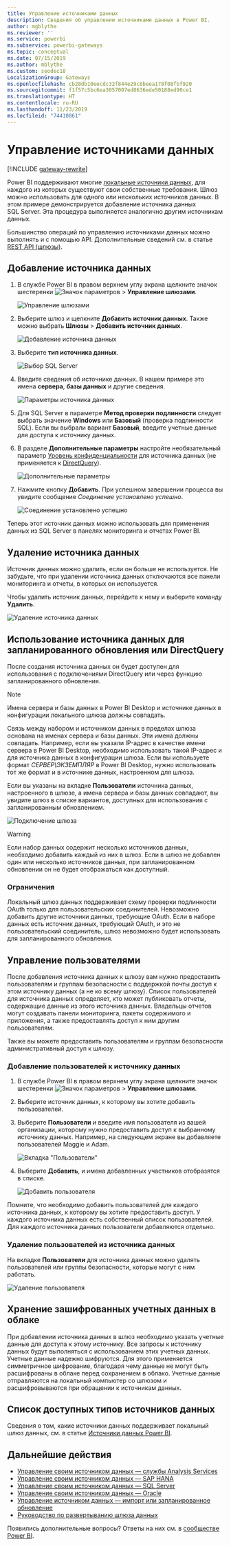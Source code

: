 ```yaml
---
title: Управление источниками данных
description: Сведения об управлении источниками данных в Power BI.
author: mgblythe
ms.reviewer: ''
ms.service: powerbi
ms.subservice: powerbi-gateways
ms.topic: conceptual
ms.date: 07/15/2019
ms.author: mblythe
ms.custom: seodec18
LocalizationGroup: Gateways
ms.openlocfilehash: cb28db10eecdc32f844e29c8beea178f08fbf920
ms.sourcegitcommit: f1f57c5bc6ea3057007ed8636ede50188ed90ce1
ms.translationtype: HT
ms.contentlocale: ru-RU
ms.lasthandoff: 11/23/2019
ms.locfileid: "74410861"
---
```

# <a name="manage-data-sources"></a>Управление источниками данных

[!INCLUDE [gateway-rewrite](includes/gateway-rewrite.md)]

Power BI поддерживают многие [локальные источники данных](power-bi-data-sources.md), для каждого из которых существуют свои собственные требования. Шлюз можно использовать для одного или нескольких источников данных. В этом примере демонстрируется добавление источника данных SQL Server. Эта процедура выполняется аналогично другим источникам данных.

Большинство операций по управлению источниками данных можно выполнять и с помощью API. Дополнительные сведений см. в статье [REST API (шлюзы)](/rest/api/power-bi/gateways).

## <a name="add-a-data-source"></a>Добавление источника данных

1. В службе Power BI в правом верхнем углу экрана щелкните значок шестеренки ![Значок параметров](media/service-gateway-data-sources/icon-gear.png) > **Управление шлюзами**.

    ![Управление шлюзами](media/service-gateway-data-sources/manage-gateways.png)

2. Выберите шлюз и щелкните **Добавить источник данных**. Также можно выбрать **Шлюзы** > **Добавить источник данных**.

    ![Добавление источника данных](media/service-gateway-data-sources/add-data-source.png)

3. Выберите **тип источника данных**.

    ![Выбор SQL Server](media/service-gateway-data-sources/select-sql-server.png)

4. Введите сведения об источнике данных. В нашем примере это имена **сервера**, **базы данных** и другие сведения. 

    ![Параметры источника данных](media/service-gateway-data-sources/data-source-settings.png)

5. Для SQL Server в параметре **Метод проверки подлинности** следует выбрать значение **Windows** или **Базовый** (проверка подлинности SQL). Если вы выбрали вариант **Базовый**, введите учетные данные для доступа к источнику данных.

6. В разделе **Дополнительные параметры** настройте необязательный параметр [Уровень конфиденциальности](https://support.office.com/article/Privacy-levels-Power-Query-CC3EDE4D-359E-4B28-BC72-9BEE7900B540) для источника данных (не применяется к [DirectQuery](desktop-directquery-about.md)).

    ![Дополнительные параметры](media/service-gateway-data-sources/advanced-settings.png)

7. Нажмите кнопку **Добавить**. При успешном завершении процесса вы увидите сообщение *Соединение установлено успешно*.

    ![Соединение установлено успешно](media/service-gateway-data-sources/connection-successful.png)

Теперь этот источник данных можно использовать для применения данных из SQL Server в панелях мониторинга и отчетах Power BI.

## <a name="remove-a-data-source"></a>Удаление источника данных

Источник данных можно удалить, если он больше не используется. Не забудьте, что при удалении источника данных отключаются все панели мониторинга и отчеты, в которых он используется.

Чтобы удалить источник данных, перейдите к нему и выберите команду **Удалить**.

![Удаление источника данных](media/service-gateway-data-sources/remove-data-source.png)

## <a name="use-the-data-source-for-scheduled-refresh-or-directquery"></a>Использование источника данных для запланированного обновления или DirectQuery

После создания источника данных он будет доступен для использования с подключениями DirectQuery или через функцию запланированного обновления.

> [!NOTE]
>Имена сервера и базы данных в Power BI Desktop и источнике данных в конфигурации локального шлюза должны совпадать.

Связь между набором и источником данных в пределах шлюза основана на именах сервера и базы данных. Эти имена должны совпадать. Например, если вы указали IP-адрес в качестве имени сервера в Power BI Desktop, необходимо использовать такой IP-адрес и для источника данных в конфигурации шлюза. Если вы используете формат *СЕРВЕР\ЭКЗЕМПЛЯР* в Power BI Desktop, нужно использовать тот же формат и в источнике данных, настроенном для шлюза.

Если вы указаны на вкладке **Пользователи** источника данных, настроенного в шлюзе, а имена сервера и базы данных совпадают, вы увидите шлюз в списке вариантов, доступных для использования с запланированным обновлением.

![Подключение шлюза](media/service-gateway-data-sources/gateway-connection.png)

> [!WARNING]
> Если набор данных содержит несколько источников данных, необходимо добавить каждый из них в шлюз. Если в шлюз не добавлен один или несколько источников данных, при запланированном обновлении он не будет отображаться как доступный.

### <a name="limitations"></a>Ограничения

Локальный шлюз данных поддерживает схему проверки подлинности OAuth только для пользовательских соединителей. Невозможно добавить другие источники данных, требующие OAuth. Если в наборе данных есть источник данных, требующий OAuth, и это не пользовательский соединитель, шлюз невозможно будет использовать для запланированного обновления.

## <a name="manage-users"></a>Управление пользователями

После добавления источника данных к шлюзу вам нужно предоставить пользователям и группам безопасности с поддержкой почты доступ к этом источнику данных (а не ко всему шлюзу). Список пользователей для источника данных определяет, кто может публиковать отчеты, содержащие данные из этого источника данных. Владельцы отчетов могут создавать панели мониторинга, пакеты содержимого и приложения, а также предоставлять доступ к ним другим пользователям.

Также вы можете предоставить пользователям и группам безопасности административный доступ к шлюзу.

### <a name="add-users-to-a-data-source"></a>Добавление пользователей к источнику данных

1. В службе Power BI в правом верхнем углу экрана щелкните значок шестеренки ![Значок параметров](media/service-gateway-data-sources/icon-gear.png) > **Управление шлюзами**.

2. Выберите источник данных, к которому вы хотите добавить пользователей.

3. Выберите **Пользователи** и введите имя пользователя из вашей организации, которому нужно предоставить доступ к выбранному источнику данных. Например, на следующем экране вы добавляете пользователей Maggie и Adam.

    ![Вкладка "Пользователи"](media/service-gateway-data-sources/users-tab.png)

4. Выберите **Добавить**, и имена добавленных участников отобразятся в списке.

    ![Добавить пользователя](media/service-gateway-data-sources/add-user.png)

Помните, что необходимо добавить пользователей для каждого источника данных, к которому вы хотите предоставить доступ. У каждого источника данных есть собственный список пользователей. Для каждого источника данных пользователи добавляются отдельно.

### <a name="remove-users-from-a-data-source"></a>Удаление пользователей из источника данных

На вкладке **Пользователи** для источника данных можно удалять пользователей или группы безопасности, которые могут с ним работать.

![Удаление пользователя](media/service-gateway-data-sources/remove-user.png)

## <a name="store-encrypted-credentials-in-the-cloud"></a>Хранение зашифрованных учетных данных в облаке

При добавлении источника данных в шлюз необходимо указать учетные данные для доступа к этому источнику. Все запросы к источнику данных будут выполняться с использованием этих учетных данных. Учетные данные надежно шифруются. Для этого применяется симметричное шифрование, благодаря чему данные не могут быть расшифрованы в облаке перед сохранением в облако. Учетные данные отправляются на локальный компьютер со шлюзом и расшифровываются при обращении к источникам данных.

## <a name="list-of-available-data-source-types"></a>Список доступных типов источников данных

Сведения о том, какие источники данных поддерживает локальный шлюз данных, см. в статье [Источники данных Power BI](power-bi-data-sources.md).

## <a name="next-steps"></a>Дальнейшие действия

* [Управление своим источником данных — службы Analysis Services](service-gateway-enterprise-manage-ssas.md)
* [Управление своим источником данных — SAP HANA](service-gateway-enterprise-manage-sap.md)
* [Управление своим источником данных — SQL Server](service-gateway-enterprise-manage-sql.md)
* [Управление своим источником данных — Oracle](service-gateway-onprem-manage-oracle.md)
* [Управление источником данных — импорт или запланированное обновление](service-gateway-enterprise-manage-scheduled-refresh.md)
* [Руководство по развертыванию шлюза данных](service-gateway-deployment-guidance.md)

Появились дополнительные вопросы? Ответы на них см. в [сообществе Power BI](https://community.powerbi.com/).
